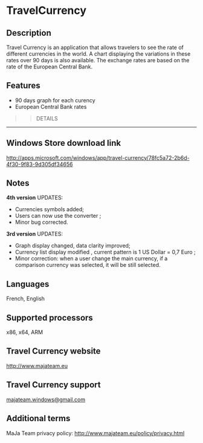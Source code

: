 TravelCurrency
==============

Description
------------
Travel Currency is an application that allows travelers to see the rate of different currencies in the world.
A chart displaying the variations in these rates over 90 days is also available.
The exchange rates are based on the rate of the European Central Bank.

Features
------------
- 90 days graph for each curency
- European Central Bank rates

>> DETAILS
------------

Windows Store download link
-----------------------------
http://apps.microsoft.com/windows/app/travel-currency/78fc5a72-2b6d-4f30-9f83-9d305df34656

Notes
-----

**4th version**
UPDATES: 
- Currencies symbols added;
- Users can now use the converter ;
- Minor bug corrected.

**3rd version**
UPDATES:
- Graph display changed, data clarity improved;
- Currency list display modified , current pattern is 1 US Dollar = 0,7 Euro ;
- Minor correction: when a user change the main currency, if a comparison currency was selected, it will be still selected.

Languages
---------
French, English

Supported processors
--------------------
x86, x64, ARM

Travel Currency website
-----------------------
http://www.majateam.eu

Travel Currency support
-----------------------
majateam.windows@gmail.com

Additional terms
----------------
MaJa Team privacy policy: http://www.majateam.eu/policy/privacy.html

